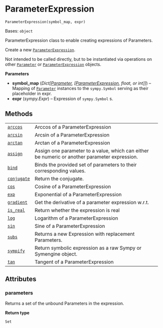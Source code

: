 # ParameterExpression

<span id="undefined" />

`ParameterExpression(symbol_map, expr)`

Bases: `object`

ParameterExpression class to enable creating expressions of Parameters.

Create a new [`ParameterExpression`](#qiskit.circuit.ParameterExpression "qiskit.circuit.ParameterExpression").

Not intended to be called directly, but to be instantiated via operations on other [`Parameter`](qiskit.circuit.Parameter#qiskit.circuit.Parameter "qiskit.circuit.Parameter") or [`ParameterExpression`](#qiskit.circuit.ParameterExpression "qiskit.circuit.ParameterExpression") objects.

**Parameters**

*   **symbol\_map** (*Dict\[*[*Parameter*](qiskit.circuit.Parameter#qiskit.circuit.Parameter "qiskit.circuit.Parameter")*, \[*[*ParameterExpression*](#qiskit.circuit.ParameterExpression "qiskit.circuit.ParameterExpression")*, float, or int]]*) – Mapping of [`Parameter`](qiskit.circuit.Parameter#qiskit.circuit.Parameter "qiskit.circuit.Parameter") instances to the `sympy.Symbol` serving as their placeholder in expr.
*   **expr** (*sympy.Expr*) – Expression of `sympy.Symbol` s.

## Methods

|                                                                                                                                                         |                                                                                               |
| ------------------------------------------------------------------------------------------------------------------------------------------------------- | --------------------------------------------------------------------------------------------- |
| [`arccos`](qiskit.circuit.ParameterExpression.arccos#qiskit.circuit.ParameterExpression.arccos "qiskit.circuit.ParameterExpression.arccos")             | Arccos of a ParameterExpression                                                               |
| [`arcsin`](qiskit.circuit.ParameterExpression.arcsin#qiskit.circuit.ParameterExpression.arcsin "qiskit.circuit.ParameterExpression.arcsin")             | Arcsin of a ParameterExpression                                                               |
| [`arctan`](qiskit.circuit.ParameterExpression.arctan#qiskit.circuit.ParameterExpression.arctan "qiskit.circuit.ParameterExpression.arctan")             | Arctan of a ParameterExpression                                                               |
| [`assign`](qiskit.circuit.ParameterExpression.assign#qiskit.circuit.ParameterExpression.assign "qiskit.circuit.ParameterExpression.assign")             | Assign one parameter to a value, which can either be numeric or another parameter expression. |
| [`bind`](qiskit.circuit.ParameterExpression.bind#qiskit.circuit.ParameterExpression.bind "qiskit.circuit.ParameterExpression.bind")                     | Binds the provided set of parameters to their corresponding values.                           |
| [`conjugate`](qiskit.circuit.ParameterExpression.conjugate#qiskit.circuit.ParameterExpression.conjugate "qiskit.circuit.ParameterExpression.conjugate") | Return the conjugate.                                                                         |
| [`cos`](qiskit.circuit.ParameterExpression.cos#qiskit.circuit.ParameterExpression.cos "qiskit.circuit.ParameterExpression.cos")                         | Cosine of a ParameterExpression                                                               |
| [`exp`](qiskit.circuit.ParameterExpression.exp#qiskit.circuit.ParameterExpression.exp "qiskit.circuit.ParameterExpression.exp")                         | Exponential of a ParameterExpression                                                          |
| [`gradient`](qiskit.circuit.ParameterExpression.gradient#qiskit.circuit.ParameterExpression.gradient "qiskit.circuit.ParameterExpression.gradient")     | Get the derivative of a parameter expression w\.r.t.                                          |
| [`is_real`](qiskit.circuit.ParameterExpression.is_real#qiskit.circuit.ParameterExpression.is_real "qiskit.circuit.ParameterExpression.is_real")         | Return whether the expression is real                                                         |
| [`log`](qiskit.circuit.ParameterExpression.log#qiskit.circuit.ParameterExpression.log "qiskit.circuit.ParameterExpression.log")                         | Logarithm of a ParameterExpression                                                            |
| [`sin`](qiskit.circuit.ParameterExpression.sin#qiskit.circuit.ParameterExpression.sin "qiskit.circuit.ParameterExpression.sin")                         | Sine of a ParameterExpression                                                                 |
| [`subs`](qiskit.circuit.ParameterExpression.subs#qiskit.circuit.ParameterExpression.subs "qiskit.circuit.ParameterExpression.subs")                     | Returns a new Expression with replacement Parameters.                                         |
| [`sympify`](qiskit.circuit.ParameterExpression.sympify#qiskit.circuit.ParameterExpression.sympify "qiskit.circuit.ParameterExpression.sympify")         | Return symbolic expression as a raw Sympy or Symengine object.                                |
| [`tan`](qiskit.circuit.ParameterExpression.tan#qiskit.circuit.ParameterExpression.tan "qiskit.circuit.ParameterExpression.tan")                         | Tangent of a ParameterExpression                                                              |

## Attributes

<span id="undefined" />

### parameters

Returns a set of the unbound Parameters in the expression.

**Return type**

`Set`
